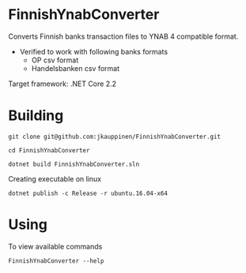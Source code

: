 FinnishYnabConverter
==========================

Converts Finnish banks transaction files to YNAB 4 compatible format. 

* Verified to work with following banks formats
  * OP csv format
  * Handelsbanken csv format

Target framework: .NET Core 2.2

Building
==========================

`git clone git@github.com:jkauppinen/FinnishYnabConverter.git`

`cd FinnishYnabConverter`

`dotnet build FinnishYnabConverter.sln`

Creating executable on linux 

`dotnet publish -c Release -r ubuntu.16.04-x64`


Using
==========================

To view available commands

`FinnishYnabConverter --help`
